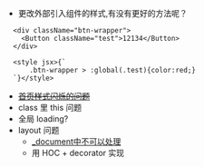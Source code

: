 * 更改外部引入组件的样式,有没有更好的方法呢？
```
  <div className="btn-wrapper">
    <Button className="test">12134</Button>
  </div>

  <style jsx>{`
      .btn-wrapper > :global(.test){color:red;}
  `}</style>
```
* ~~[首页样式闪烁的问题](https://github.com/zeit/styled-jsx/issues/396)~~
* class 里 this 问题
* 全局 loading?
* layout 问题
  * [_document中不可以处理](https://github.com/zeit/next.js/issues/1874)
  * 用 HOC + decorator 实现